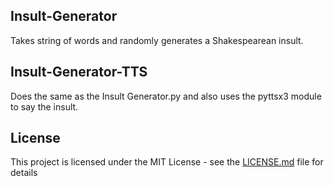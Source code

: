 ## Insult-Generator
Takes string of words and randomly generates a Shakespearean insult.

## Insult-Generator-TTS
Does the same as the Insult Generator.py and also uses the pyttsx3 module to say the insult.

## License
This project is licensed under the MIT License - see the [LICENSE.md](LICENSE.md) file for details
